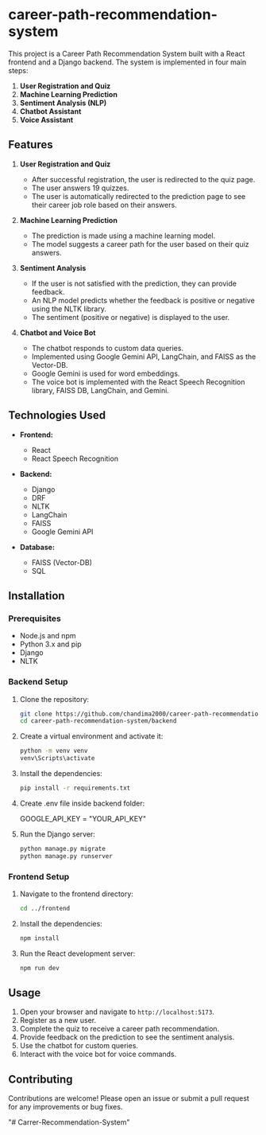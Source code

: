 # career-path-recommendation-system

This project is a Career Path Recommendation System built with a React frontend and a Django backend. The system is implemented in four main steps:

1. **User Registration and Quiz**
2. **Machine Learning Prediction**
3. **Sentiment Analysis (NLP)**
4. **Chatbot Assistant**
5. **Voice Assistant**

## Features

1. **User Registration and Quiz**
   - After successful registration, the user is redirected to the quiz page.
   - The user answers 19 quizzes.
   - The user is automatically redirected to the prediction page to see their career job role based on their answers.

2. **Machine Learning Prediction**
   - The prediction is made using a machine learning model.
   - The model suggests a career path for the user based on their quiz answers.

3. **Sentiment Analysis**
   - If the user is not satisfied with the prediction, they can provide feedback.
   - An NLP model predicts whether the feedback is positive or negative using the NLTK library.
   - The sentiment (positive or negative) is displayed to the user.

4. **Chatbot and Voice Bot**
   - The chatbot responds to custom data queries.
   - Implemented using Google Gemini API, LangChain, and FAISS as the Vector-DB.
   - Google Gemini is used for word embeddings.
   - The voice bot is implemented with the React Speech Recognition library, FAISS DB, LangChain, and Gemini.

## Technologies Used

- **Frontend:**
  - React
  - React Speech Recognition

- **Backend:**
  - Django
  - DRF
  - NLTK
  - LangChain
  - FAISS
  - Google Gemini API

- **Database:**
  - FAISS (Vector-DB)
  - SQL

## Installation

### Prerequisites

- Node.js and npm
- Python 3.x and pip
- Django
- NLTK

### Backend Setup

1. Clone the repository:
    ```bash
    git clone https://github.com/chandima2000/career-path-recommendation-system.git
    cd career-path-recommendation-system/backend
    ```

2. Create a virtual environment and activate it:
    ```bash
    python -m venv venv
    venv\Scripts\activate
    ```

3. Install the dependencies:
    ```bash
    pip install -r requirements.txt
      ```
4. Create .env file inside backend folder:

   GOOGLE_API_KEY = "YOUR_API_KEY"

5. Run the Django server:
    ```bash
    python manage.py migrate
    python manage.py runserver
    ```

### Frontend Setup

1. Navigate to the frontend directory:
    ```bash
    cd ../frontend
    ```

2. Install the dependencies:
    ```bash
    npm install
    ```

3. Run the React development server:
    ```bash
    npm run dev
    ```

## Usage

1. Open your browser and navigate to `http://localhost:5173`.
2. Register as a new user.
3. Complete the quiz to receive a career path recommendation.
4. Provide feedback on the prediction to see the sentiment analysis.
5. Use the chatbot for custom queries.
6. Interact with the voice bot for voice commands.

## Contributing

Contributions are welcome! Please open an issue or submit a pull request for any improvements or bug fixes.


"# Carrer-Recommendation-System" 

